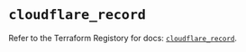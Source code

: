 # `cloudflare_record`

Refer to the Terraform Registory for docs: [`cloudflare_record`](https://registry.terraform.io/providers/cloudflare/cloudflare/4.20.0/docs/resources/record).
